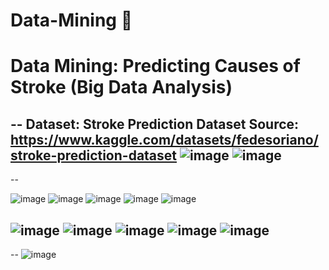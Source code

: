 # Data-Mining 🐫
# Data Mining: Predicting Causes of Stroke (Big Data Analysis)
--
Dataset: Stroke Prediction Dataset
Source: https://www.kaggle.com/datasets/fedesoriano/stroke-prediction-dataset
![image](https://github.com/user-attachments/assets/c0948824-61c1-42ed-8522-a336567e1133)
![image](https://github.com/user-attachments/assets/32d410d2-4bde-4b04-b6f7-346fa180f74c)
--
--

![image](https://github.com/user-attachments/assets/e6e5e4f5-eeea-4111-a71b-1787f4f1e74d)
![image](https://github.com/user-attachments/assets/136ec768-6ad5-4528-bcec-2e2da0c6cbe5)
![image](https://github.com/user-attachments/assets/07c6c310-6480-4d4b-a42d-bba87862de1c)
![image](https://github.com/user-attachments/assets/7a9e6de9-0125-4325-9832-5e23fa159a73)
![image](https://github.com/user-attachments/assets/91f73536-0cd9-4626-86ef-70576b66da53)

![image](https://github.com/user-attachments/assets/531820bb-3b82-4620-95e0-58ae8dacb8e7)
![image](https://github.com/user-attachments/assets/ca84abb0-cb06-4caf-b48b-f0c54a783ab2)
![image](https://github.com/user-attachments/assets/d58cbadb-ba50-403c-a6be-bd32001d7aec)
![image](https://github.com/user-attachments/assets/26ff3956-baad-41a7-8cb1-cb528186a74d)
![image](https://github.com/user-attachments/assets/9c89fa11-180b-4c7b-8eb6-498dd83c9765)
--
--
![image](https://github.com/user-attachments/assets/6bde4289-8d82-4857-8e8e-18f39e1f7f99)



